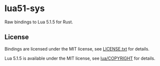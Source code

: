 # lua51-sys
Raw bindings to Lua 5.1.5 for Rust.

## License
Bindings are licensed under the MIT license, see [LICENSE.txt](LICENSE.txt) for details.

Lua 5.1.5 is available under the MIT license, see [lua/COPYRIGHT](lua/COPYRIGHT) for details.